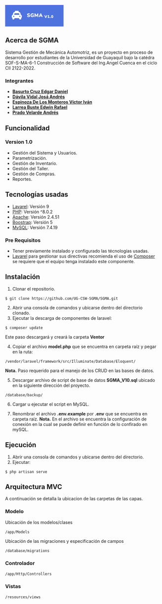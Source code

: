    ![Image text](./public/img/SGMA.PNG)
  
  
## Acerca de SGMA

Sistema Gestión  de Mecánica Automotriz, es un proyecto en proceso de desarrollo por estudiantes de la Universidad de Guayaquil bajo la catédra SOF-S-MA-6-1 Construcción de Software del Ing.Angel Cuenca en el ciclo CII 2122-2022.

### Integrantes 
- **[Basurto Cruz Edgar Daniel](https://github.com/edgarbasurto)**
- **[Dávila Vidal Josá Andrés](https://github.com/Andresdavidala)**
- **[Espinoza De Los Monteros Víctor Iván](https://github.com/IvanEspiM)**
- **[Larrea Buste Edwin Rafael](https://github.com/Rafael1108)**
- **[Prado Velarde Andrés](https://github.com/AndresPradoVelarde)**
 
## Funcionalidad 

### Version 1.0
- Gestión del Sistema y Usuarios.
- Parametrización.
- Gestión de Inventario.
- Gestión del Taller.
- Gestión de Compras.
- Reportes.

## Tecnologías usadas
* [Lavarel](https://laravel.com/docs/9.x): Versión 9 
* [PHP](https://www.php.net/): Versión ^8.0.2
* [Apache](https://apache.org/): Versión 2.4.51 
* [Boostrap](https://getbootstrap.com/docs/5.1/getting-started/introduction/): Versión 5 
* [MySQL](https://dev.mysql.com/doc/): Versión 7.4.19  

### Pre Requisitos 
- Tener previamente instalado y configurado las técnologías usadas.
- [Lavarel](https://laravel.com/docs/9.x) para gestionar sus directivas recomienda el uso de [Composer](https://getcomposer.org/) se requiere que el equipo tenga instalado este componente.

## Instalación

1. Clonar el repositorio.
```
$ git clone https://github.com/UG-CSW-SGMA/SGMA.git
```
2. Abrir una consola de comandos y ubicarse dentro del directorio clonado.
3. Ejecutar la descarga de componentes de laravel:
```
$ composer update 
``` 
Este paso descargará y creará la carpeta <strong>Ventor</strong>

4. Copiar el archivo <strong>model.php</strong> que se encuentra en carpeta raíz y pegar en la ruta: 
```
/vendor/laravel/framework/src/Illuminate/Database/Eloquent/
``` 
<a style="color red"> <strong>Nota.</strong></a> Paso requerido para el manejo de los CRUD en  las bases de datos.

5. Descargar archivo de script de base de datos <strong> SGMA_V10.sql</strong> ubicado en la siguiente dirección del proyecto. 
```
/database/backup/
``` 

6. Cargar u ejecutar el script en MySQL.

7. Renombrar el archivo <strong>.env.example</strong> por <strong>.env</strong> que se encuentra en carpeta raíz.
<a style="color red"> <strong>Nota.</strong></a> En el archivo se encuentra la configuración de conexión en la cual se puede definir en función de lo confirado en mySQL.
   
## Ejecución
1. Abrir una consola de comandos y ubicarse dentro del directorio.
2. Ejecutar:
```
$ php artisan serve 
``` 

## Arquitectura MVC
A continuación se detalla la ubicacion de las carpetas de las capas.
### Modelo
Ubicación de los modelos/clases
```
/app/Models
```
Ubicación de las migraciones y especificación de campos
```
/database/migrations
```


### Controlador
```
/app/Http/Controllers
```


### Vistas
```
/resources/views
```
